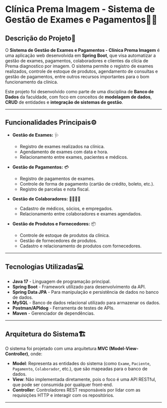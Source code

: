 # **Clínica Prema Imagem - Sistema de Gestão de Exames e Pagamentos**🏥💉

## **Descrição do Projeto**📝

O **Sistema de Gestão de Exames e Pagamentos - Clínica Prema Imagem** é uma aplicação web desenvolvida em **Spring Boot**, que visa automatizar a gestão de exames, pagamentos, colaboradores e clientes da clícia de Prema diagnostico por imagem. O sistema permite o registro de exames realizados, controle de estoque de produtos, agendamento de consultas e gestão de pagamentos, entre outros recursos importantes para o bom funcionamento da clínica.

Este projeto foi desenvolvido como parte de uma disciplina de **Banco de Dados** da faculdade, com foco em conceitos de **modelagem de dados**, **CRUD** de entidades e **integração de sistemas de gestão**.

---

## **Funcionalidades Principais**⚙️

- **Gestão de Exames:** 🩺
  - Registro de exames realizados na clínica.
  - Agendamento de exames com data e hora.
  - Relacionamento entre exames, pacientes e médicos.

- **Gestão de Pagamentos:** 💳
  - Registro de pagamentos de exames.
  - Controle de forma de pagamento (cartão de crédito, boleto, etc.).
  - Registro de parcelas e nota fiscal.

- **Gestão de Colaboradores:** 👩‍⚕️👨‍⚕️
  - Cadastro de médicos, sócios, e empregados.
  - Relacionamento entre colaboradores e exames agendados.

- **Gestão de Produtos e Fornecedores:** 📦
  - Controle de estoque de produtos da clínica.
  - Gestão de fornecedores de produtos.
  - Cadastro e relacionamento de produtos com fornecedores.

---

## **Tecnologias Utilizadas**💻

- **Java 17** - Linguagem de programação principal.
- **Spring Boot** - Framework utilizado para desenvolvimento da API.
- **Spring Data JPA** - Para manipulação e persistência de dados no banco de dados.
- **MySQL** - Banco de dados relacional utilizado para armazenar os dados.
- **Postman/APIdog** - Ferramenta de testes de APIs.
- **Maven** - Gerenciador de dependências.

---

## **Arquitetura do Sistema**🏗️

O sistema foi projetado com uma arquitetura **MVC (Model-View-Controller)**, onde:

- **Model**: Representa as entidades do sistema (como `Exame`, `Paciente`, `Pagamento`, `Colaborador`, etc.), que são mapeadas para o banco de dados.
- **View**: Não implementada diretamente, pois o foco é uma API RESTful, que pode ser consumida por qualquer front-end.
- **Controller**: Controladores REST responsáveis por lidar com as requisições HTTP e interagir com os repositórios.

---
